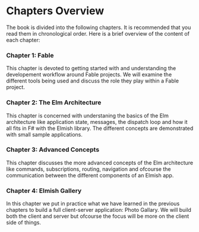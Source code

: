 # Chapters Overview

The book is divided into the following chapters. It is recommended that you read them in chronological order. Here is a brief overview of the content of each chapter:

### Chapter 1: Fable
This chapter is devoted to getting started with and understanding the developement workflow around Fable projects. We will examine the different tools being used and discuss the role they play within a Fable project.

### Chapter 2: The Elm Architecture
This chapter is concerned with understaning the basics of the Elm architecture like application state, messages, the dispatch loop and how it all fits in F# with the Elmish library. The different concepts are demonstrated with small sample applications.

### Chapter 3: Advanced Concepts
This chapter discusses the more advanced concepts of the Elm architecture like commands, subscriptions, routing, navigation and ofcourse the communication between the different components of an Elmish app.

### Chapter 4: Elmish Gallery
In this chapter we put in practice what we have learned in the previous chapters to build a full client-server application: Photo Gallary. We will build both the client and server but ofcourse the focus will be more on the client side of things. 